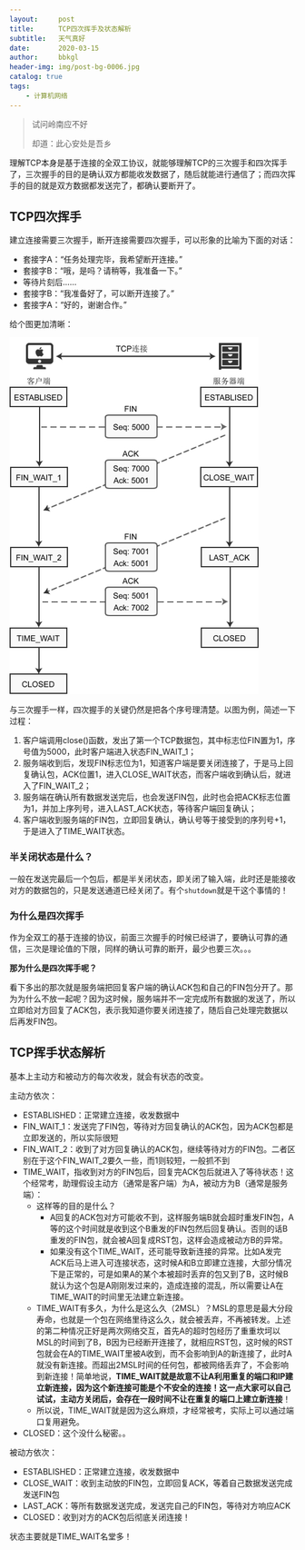 ```yaml
---
layout:     post
title:      TCP四次挥手及状态解析
subtitle:   天气真好
date:       2020-03-15
author:     bbkgl
header-img: img/post-bg-0006.jpg
catalog: true
tags:
    - 计算机网络
---
```


>试问岭南应不好
>
>却道：此心安处是吾乡

理解TCP本身是基于连接的全双工协议，就能够理解TCP的三次握手和四次挥手了，三次握手的目的是确认双方都能收发数据了，随后就能进行通信了；而四次挥手的目的就是双方数据都发送完了，都确认要断开了。

## TCP四次挥手

建立连接需要三次握手，断开连接需要四次握手，可以形象的比喻为下面的对话：

- 套接字A：“任务处理完毕，我希望断开连接。”
- 套接字B：“哦，是吗？请稍等，我准备一下。”
- 等待片刻后……
- 套接字B：“我准备好了，可以断开连接了。”
- 套接字A：“好的，谢谢合作。”

给个图更加清晰：

![20200314200538.png](https://raw.githubusercontent.com/bbkglpic/picpic/master/img/20200314200538.png)

与三次握手一样，四次握手的关键仍然是把各个序号理清楚。以图为例，简述一下过程：

1. 客户端调用close()函数，发出了第一个TCP数据包，其中标志位FIN置为1，序号值为5000，此时客户端进入状态FIN_WAIT_1；
2. 服务端收到后，发现FIN标志位为1，知道客户端是要关闭连接了，于是马上回复确认包，ACK位置1，进入CLOSE_WAIT状态，而客户端收到确认后，就进入了FIN_WAIT_2；
3. 服务端在确认所有数据发送完后，也会发送FIN包，此时也会把ACK标志位置为1，并加上序列号，进入LAST_ACK状态，等待客户端回复确认；
4. 客户端收到服务端的FIN包，立即回复确认，确认号等于接受到的序列号+1，于是进入了TIME_WAIT状态。

### 半关闭状态是什么？

一般在发送完最后一个包后，都是半关闭状态，即关闭了输入端，此时还是能接收对方的数据包的，只是发送通道已经关闭了。有个`shutdown`就是干这个事情的！

### 为什么是四次挥手

作为全双工的基于连接的协议，前面三次握手的时候已经讲了，要确认可靠的通信，三次是理论值的下限，同样的确认可靠的断开，最少也要三次。。。

**那为什么是四次挥手呢？**

看下多出的那次就是服务端把回复客户端的确认ACK包和自己的FIN包分开了。那为为什么不放一起呢？因为这时候，服务端并不一定完成所有数据的发送了，所以立即给对方回复了ACK包，表示我知道你要关闭连接了，随后自己处理完数据以后再发FIN包。

## TCP挥手状态解析

基本上主动方和被动方的每次收发，就会有状态的改变。

主动方依次：

- ESTABLISHED：正常建立连接，收发数据中
- FIN_WAIT_1：发送完了FIN包，等待对方回复确认的ACK包，因为ACK包都是立即发送的，所以实际很短
- FIN_WAIT_2：收到了对方回复确认的ACK包，继续等待对方的FIN包。二者区别在于这个FIN_WAIT_2要久一些，而1则较短，一般抓不到
- TIME_WAIT，指收到对方的FIN包后，回复完ACK包后就进入了等待状态！这个经常考，助理假设主动方（通常是客户端）为A，被动方为B（通常是服务端）：
  - 这样等的目的是什么？
    - A回复的ACK包对方可能收不到，这样服务端B就会超时重发FIN包，A等的这个时间就是收到这个B重发的FIN包然后回复确认。否则的话B重发的FIN包，就会被A回复成RST包，这样会造成被动方B的异常。
    - 如果没有这个TIME_WAIT，还可能导致新连接的异常。比如A发完ACK后马上进入可连接状态，这时候A和B立即建立连接，大部分情况下是正常的，可是如果A的某个本被超时丢弃的包又到了B，这时候B就认为这个包是A刚刚发过来的，造成连接的混乱，所以需要让A在TIME_WAIT的时间里无法建立新连接。
  - TIME_WAIT有多久，为什么是这么久（2MSL）？MSL的意思是最大分段寿命，也就是一个包在网络里待这么久，就会被丢弃，不再被转发。上述的第二种情况正好是两次网络交互，首先A的超时包经历了重重坎坷以MSL的时间到了B，B因为已经断开连接了，就相应RST包，这时候的RST包就会在A的TIME_WAIT里被A收到，而不会影响到A的新连接了，此时A就没有新连接。而超出2MSL时间的任何包，都被网络丢弃了，不会影响到新连接！简单地说，**TIME_WAIT就是故意不让A利用重复的端口和IP建立新连接，因为这个新连接可能是个不安全的连接！**这一点大家可以自己试试，主动方关闭后，会存在一段时间不让在重复的端口上**建立新连接**！
  - 所以说，TIME_WAIT就是因为这么麻烦，才经常被考，实际上可以通过端口复用避免。
- CLOSED：这个没什么秘密。。

被动方依次：

- ESTABLISHED：正常建立连接，收发数据中
- CLOSE_WAIT：收到主动放的FIN包，立即回复ACK，等着自己数据发送完成发送FIN包
- LAST_ACK：等所有数据发送完成，发送完自己的FIN包，等待对方响应ACK
- CLOSED：收到对方的ACK包后彻底关闭连接！

状态主要就是TIME_WAIT名堂多！